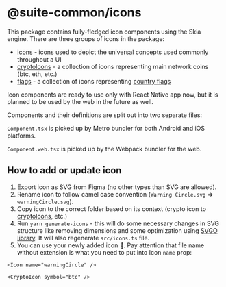 # @suite-common/icons

This package contains fully-fledged icon components using the Skia engine. There are three groups of icons in the package:

-   [icons](./assets/icons) - icons used to depict the universal concepts used commonly throughout a UI
-   [cryptoIcons](./assets/cryptoIcons) - a collection of icons representing main network coins (btc, eth, etc.)
-   [flags](./assets/flags) - a collection of icons representing [country flags](https://github.com/HatScripts/circle-flags/tree/gh-pages/flags)

Icon components are ready to use only with React Native app now, but it is planned to be used by the web in the future as well.

Components and their definitions are split out into two separate files:

`Component.tsx` is picked up by Metro bundler for both Android and iOS platforms.

`Component.web.tsx` is picked up by the Webpack bundler for the web.

## How to add or update icon

1. Export icon as SVG from Figma (no other types than SVG are allowed).
2. Rename icon to follow camel case convention (`Warning Circle.svg` => `warningCircle.svg`).
3. Copy icon to the correct folder based on its context (crypto icon to [cryptoIcons](./assets/cryptoIcons), etc.)
4. Run `yarn generate-icons` - this will do some necessary changes in SVG structure like removing dimensions and some optimization using [SVGO library](https://github.com/svg/svgo). It will also regenerate `src/icons.ts` file.
5. You can use your newly added icon 🎉. Pay attention that file name without extension is what you need to put into Icon `name` prop:

```tsx
<Icon name="warningCircle" />
```

```tsx
<CryptoIcon symbol="btc" />
```
